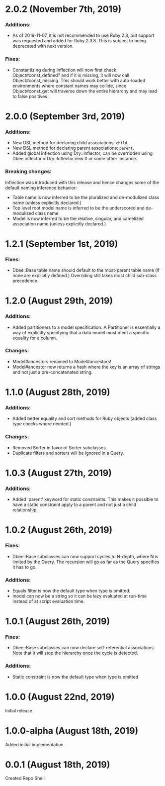 # 2.0.2 (November 7th, 2019)

### Additions:

* As of 2019-11-07, it is not recommended to use Ruby 2.3, but support was requested and added for Ruby 2.3.8.  This is subject to being deprecated with next version.

### Fixes:

* Constantizing during inflection will now first check Object#const_defined? and if it is missing, it will now call Object#const_missing.  This should work better with auto-loaded environments where constant names may collide, since Object#const_get will traverse down the entire hierarchy and may lead to false positives.

# 2.0.0 (September 3rd, 2019)

### Additions:

* New DSL method for declaring child associations: `child`.
* New DSL method for declaring parent associations: `parent`.
* Added global inflection using Dry::Inflector, can be overridden using Dbee.inflector = Dry::Inflector.new # or some other instance.

### Breaking changes:

Inflection was introduced with this release and hence changes some of the default naming inference behavior:

* Table name is now inferred to be the pluralized and de-modulized class name (unless explicitly declared.)
* Top level root model name is inferred to be the underscored and de-modulized class name.
* Model is now inferred to be the relative, singular, and camelized association name (unless explicitly declared.)

# 1.2.1 (September 1st, 2019)

### Fixes:

* Dbee::Base table name should default to the most-parent table name (if none are explicitly defined.)  Overriding still takes most child sub-class precedence.

# 1.2.0 (August 29th, 2019)

### Additions:

* Added partitioners to a model specification.  A Partitioner is essentially a way of explicitly specifying that a data model must meet a specific equality for a column.

### Changes:

* Model#ancestors renamed to Model#ancestors!
* Model#ancestor now returns a hash where the key is an array of strings and not just a pre-concatenated string.

# 1.1.0 (August 28th, 2019)

### Additions:

* Added better equality and sort methods for Ruby objects (added class type checks where needed.)

### Changes:

* Removed Sorter in favor of Sorter subclasses.
* Duplicate filters and sorters will be ignored in a Query.

# 1.0.3 (August 27th, 2019)

### Additions:

* Added 'parent' keyword for static constraints.  This makes it possible to have a static constraint apply to a parent and not just a child relationship.

# 1.0.2 (August 26th, 2019)

### Fixes:

* Dbee::Base subclasses can now support cycles to N-depth, where N is limited by the Query.  The recursion will go as far as the Query specifies it has to go.

### Additions:

* Equals filter is now the default type when type is omitted.
* model can now be a string so it can be lazy evaluated at run-time instead of at script evaluation time.

# 1.0.1 (August 26th, 2019)

### Fixes:

* Dbee::Base subclasses can now declare self-referential associations.  Note that it will stop the hierarchy once the cycle is detected.

### Additions:

* Static constraint is now the default type when type is omitted.

# 1.0.0 (August 22nd, 2019)

Initial release.

# 1.0.0-alpha (August 18th, 2019)

Added initial implementation.

# 0.0.1 (August 18th, 2019)

Created Repo Shell
